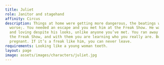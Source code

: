 ```yaml
---
title: Juliet
role: Janitor and stagehand
affinity: Circus
description: Things at home were getting more dangerous, the beatings were getting
  worse;. You needed an escape and you met him at the Freak Show. He was so caring
  and loving despite his looks, unlike anyone you’ve met. You ran away with him and
  the Freak Show, and with them you are learning who you really are. But now you are
  pregnant. If it’s a freak like him, you can never leave.
requirements: Looking like a young woman teeth.
layout: page
image: assets/images/characters/juliet.jpg
---
```

